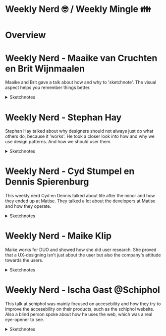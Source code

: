 # Weekly Nerd 🤓 / Weekly Mingle 👪

# Overview

# Weekly Nerd - Maaike van Cruchten en Brit Wijnmaalen
Maaike and Brit gave a talk about how and why to 'sketchnote'. The visual aspect helps you remember things better. 
<details>
    <summary>Sketchnotes</summary>

![sketchnotes](./img/sketchnotes.jpg)
</details>

# Weekly Nerd - Stephan Hay
Stephan Hay talked about why designers should not always just do what others do, because it 'works'. He took a closer look into how and why we use design patterns. And how we should user them. 
<details>
    <summary>Sketchnotes</summary>

![sketchnotes Stephan Hay](./img/stephanhay.jpg)
</details>

# Weekly Nerd - Cyd Stumpel en Dennis Spierenburg
This weekly nerd Cyd en Dennis talked about life after the minor and how they ended up at Matise. They talked a lot about the developers at Matise and how they operate. 
<details>
    <summary>Sketchnotes</summary>

![sketchnotes Matise](./img/matise.jpg)
</details>

# Weekly Nerd - Maike Klip
Maike works for DUO and showed how she did user research. She proved that a UX-designing isn't just about the user but also the company's attitude towards the users. 
<details>
    <summary>Sketchnotes</summary>

![sketchnotes Matise](./img/duo.jpg)
</details>

# Weekly Nerd - Ischa Gast @Schiphol
This talk at schiphol was mainly focused on accesebility and how they try to improve the accesebility on their products, such as the schiphol website. Also a blind person spoke about how he uses the web, which was a real eye-opener to see. 
<details>
    <summary>Sketchnotes</summary>

![sketchnotes Matise](./img/schiphol.jpg)
</details>

